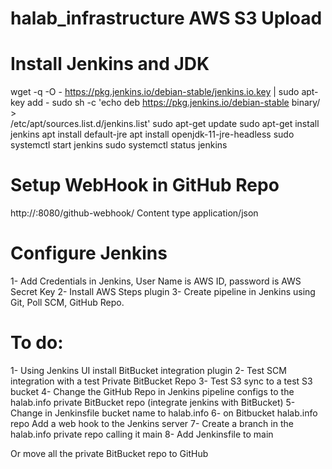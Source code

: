 # halab_infrastructure AWS S3 Upload
# Install Jenkins and JDK
wget -q -O - https://pkg.jenkins.io/debian-stable/jenkins.io.key | sudo apt-key add -
sudo sh -c 'echo deb https://pkg.jenkins.io/debian-stable binary/ > \
/etc/apt/sources.list.d/jenkins.list'
sudo apt-get update
sudo apt-get install jenkins
apt install default-jre
apt install openjdk-11-jre-headless
sudo systemctl start jenkins
sudo systemctl status jenkins
# Setup WebHook in GitHub Repo
http://<JenkinsServerIP>:8080/github-webhook/
Content type application/json
# Configure Jenkins
1- Add Credentials in Jenkins, User Name is AWS ID, password is AWS Secret Key
2- Install AWS Steps plugin
3- Create pipeline in Jenkins using Git, Poll SCM, GitHub Repo.
# To do:
1- Using Jenkins UI install BitBucket integration plugin
2- Test SCM integration with a test Private BitBucket Repo
3- Test S3 sync to a test S3 bucket
4- Change the GitHub Repo in Jenkins pipeline configs to the halab.info private BitBucket repo (integrate jenkins with BitBucket)
5- Change in Jenkinsfile bucket name to halab.info
6- on Bitbucket halab.info repo Add a web hook to the Jenkins server 
7- Create a branch in the halab.info private repo calling it main 
8- Add Jenkinsfile to main

Or move all the private BitBucket repo to GitHub